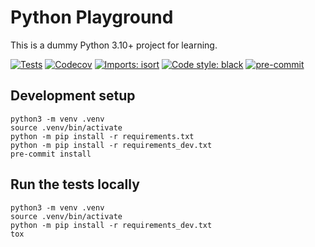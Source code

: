 # Python Playground

This is a dummy Python 3.10+ project for learning.

[![Tests][github-tests-badge]][repo-home]
[![Codecov][codecov-badge]][codecov-repo]
[![Imports: isort][isort-badge]][isort-home]
[![Code style: black][black-badge]][black-home]
[![pre-commit][pre-commit-badge]][pre-commit-home]

## Development setup

```shell
python3 -m venv .venv
source .venv/bin/activate
python -m pip install -r requirements.txt
python -m pip install -r requirements_dev.txt
pre-commit install
```

## Run the tests locally

```shell
python3 -m venv .venv
source .venv/bin/activate
python -m pip install -r requirements_dev.txt
tox
```

[repo-home]: https://github.com/m-alorda/python-playground
[github-tests-badge]: https://github.com/m-alorda/python-playground/actions/workflows/tests.yml/badge.svg
[codecov-repo]: https://codecov.io/github/m-alorda/python-playground
[codecov-badge]: https://codecov.io/github/m-alorda/python-playground/branch/main/graph/badge.svg
[black-badge]: https://img.shields.io/badge/code%20style-black-000000.svg
[black-home]: https://github.com/psf/black
[isort-badge]: https://img.shields.io/badge/%20imports-isort-%231674b1?style=flat&labelColor=ef8336
[isort-home]: https://pycqa.github.io/isort/
[pre-commit-badge]: https://img.shields.io/badge/pre--commit-enabled-brightgreen?logo=pre-commit
[pre-commit-home]: https://github.com/pre-commit/pre-commit
